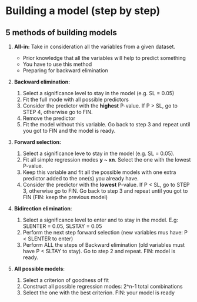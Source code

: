 # Building a model (step by step)

## 5 methods of building models

1. **All-in:** Take in consideration all the variables from a given dataset.
    * Prior knowledge that all the variables will help to predict something
    * You have to use this method
    * Preparing for backward elimination

2. **Backward elimination:**
    1. Select a significance level to stay in the model (e.g. SL = 0.05)
    2. Fit the full mode with all possible predictors
    3. Consider the predictor with the **highest** P-value. If P > SL,
    go to STEP 4, otherwise go to FIN.
    4. Remove the predictor
    5. Fit the model without this variable. Go back to step 3 and
    repeat until you got to FIN and the model is ready.

3. **Forward selection:**
    1. Select a significance leve to stay in the model (e.g. SL =
    0.05).
    2. Fit all simple regression modes **y ~ xn**. Select the one with
    the lowest P-value.
    3. Keep this variable and fit all the possible models with one
    extra predictor added to the one(s) you already have.
    4. Consider the predictor with the **lowest** P-value. If P < SL,
    go to STEP 3, otherwise go to FIN. Go back to step 3 and repeat until you
    got to FIN (FIN: keep the previous model)

4. **Bidirection elimination**:
    1. Select a significance level to enter and to stay in the model.
    E.g: SLENTER = 0.05, SLSTAY = 0.05
    2. Perform the next step forward selection (new variables mus have:
    P < SLENTER to enter)
    3. Perform ALL the steps of Backward elimination (old variables
    must have P < SLTAY to stay). Go to step 2 and repeat. FIN: model is ready.

5. **All possible models**:
    1. Select a criterion of goodness of fit
    2. Construct all possible regression modes: 2^n-1 total combinations
    3. Select the one with the best criterion. FIN: your model is ready
